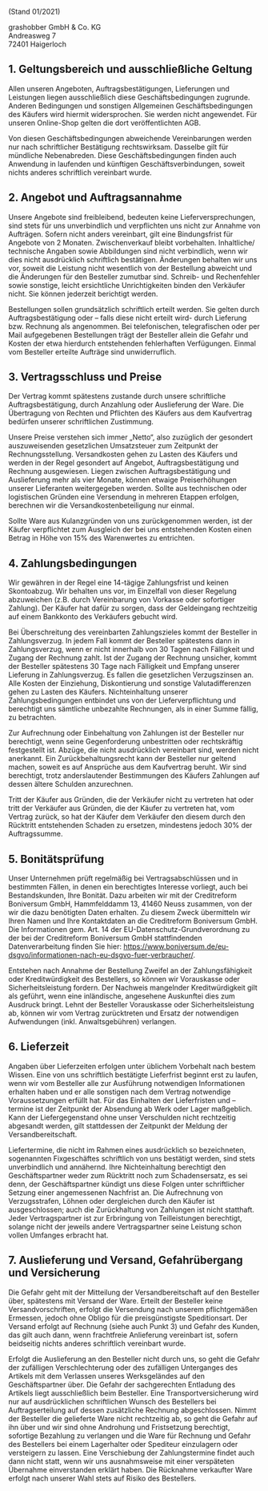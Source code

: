 (Stand 01/2021)

grashobber GmbH & Co. KG  
Andreasweg 7  
72401 Haigerloch  

<h2 class="c-plain__richtext-headline">1. Geltungsbereich und ausschließliche Geltung</h2>

Allen unseren Angeboten, Auftragsbestätigungen, Lieferungen und Leistungen liegen ausschließlich diese Geschäftsbedingungen zugrunde. Anderen Bedingungen und sonstigen Allgemeinen Geschäftsbedingungen des Käufers wird hiermit widersprochen. Sie werden nicht angewendet. Für unseren Online-Shop gelten die dort veröffentlichten AGB.

Von diesen Geschäftsbedingungen abweichende Vereinbarungen werden nur nach schriftlicher Bestätigung rechtswirksam. Dasselbe gilt für mündliche Nebenabreden. Diese Geschäftsbedingungen finden auch Anwendung in laufenden und künftigen Geschäftsverbindungen, soweit nichts anderes schriftlich vereinbart wurde.

<h2 class="c-plain__richtext-headline">2. Angebot und Auftragsannahme</h2>

Unsere Angebote sind freibleibend, bedeuten keine Lieferversprechungen, sind stets für uns unverbindlich und verpflichten uns nicht zur Annahme von Aufträgen. Sofern nicht anders vereinbart, gilt eine Bindungsfrist für Angebote von 2 Monaten. Zwischenverkauf bleibt vorbehalten. Inhaltliche/ technische Angaben sowie Abbildungen sind nicht verbindlich, wenn wir dies nicht ausdrücklich schriftlich bestätigen. Änderungen behalten wir uns vor, soweit die Leistung nicht wesentlich von der Bestellung abweicht und die Änderungen für den Besteller zumutbar sind. Schreib- und Rechenfehler sowie sonstige, leicht ersichtliche Unrichtigkeiten binden den Verkäufer nicht. Sie können jederzeit berichtigt werden.

Bestellungen sollen grundsätzlich schriftlich erteilt werden. Sie gelten durch Auftragsbestätigung oder – falls diese nicht erteilt wird- durch Lieferung bzw. Rechnung als angenommen. Bei telefonischen, telegrafischen oder per Mail aufgegebenen Bestellungen trägt der Besteller allein die Gefahr und Kosten der etwa hierdurch entstehenden fehlerhaften Verfügungen. Einmal vom Besteller erteilte Aufträge sind unwiderruflich.

<h2 class="c-plain__richtext-headline">3. Vertragsschluss und Preise</h2>

Der Vertrag kommt spätestens zustande durch unsere schriftliche Auftragsbestätigung, durch Anzahlung oder Auslieferung der Ware. Die Übertragung von Rechten und Pflichten des Käufers aus dem Kaufvertrag bedürfen unserer schriftlichen Zustimmung.

Unsere Preise verstehen sich immer „Netto“, also zuzüglich der gesondert auszuweisenden gesetzlichen Umsatzsteuer zum Zeitpunkt der Rechnungsstellung. Versandkosten gehen zu Lasten des Käufers und werden in der Regel gesondert auf Angebot, Auftragsbestätigung und Rechnung ausgewiesen. Liegen zwischen Auftragsbestätigung und Auslieferung mehr als vier Monate, können etwaige Preiserhöhungen unserer Lieferanten weitergegeben werden. Sollte aus technischen oder logistischen Gründen eine Versendung in mehreren Etappen erfolgen, berechnen wir die Versandkostenbeteiligung nur einmal.

Sollte Ware aus Kulanzgründen von uns zurückgenommen werden, ist der Käufer verpflichtet zum Ausgleich der bei uns entstehenden Kosten einen Betrag in Höhe von 15% des Warenwertes zu entrichten.

<h2 class="c-plain__richtext-headline">4. Zahlungsbedingungen</h2>

Wir gewähren in der Regel eine 14-tägige Zahlungsfrist und keinen Skontoabzug. Wir behalten uns vor, im Einzelfall von dieser Regelung abzuweichen (z.B. durch Vereinbarung von Vorkasse oder sofortiger Zahlung). Der Käufer hat dafür zu sorgen, dass der Geldeingang rechtzeitig auf einem Bankkonto des Verkäufers gebucht wird.

Bei Überschreitung des vereinbarten Zahlungszieles kommt der Besteller in Zahlungsverzug. In jedem Fall kommt der Besteller spätestens dann in Zahlungsverzug, wenn er nicht innerhalb von 30 Tagen nach Fälligkeit und Zugang der Rechnung zahlt. Ist der Zugang der Rechnung unsicher, kommt der Besteller spätestens 30 Tage nach Fälligkeit und Empfang unserer Lieferung in Zahlungsverzug. Es fallen die gesetzlichen Verzugszinsen an. Alle Kosten der Einziehung, Diskontierung und sonstige Valutadifferenzen gehen zu Lasten des Käufers. Nichteinhaltung unserer Zahlungsbedingungen entbindet uns von der Lieferverpflichtung und berechtigt uns sämtliche unbezahlte Rechnungen, als in einer Summe fällig, zu betrachten.

Zur Aufrechnung oder Einbehaltung von Zahlungen ist der Besteller nur berechtigt, wenn seine Gegenforderung unbestritten oder rechtskräftig festgestellt ist. Abzüge, die nicht ausdrücklich vereinbart sind, werden nicht anerkannt. Ein Zurückbehaltungsrecht kann der Besteller nur geltend machen, soweit es auf Ansprüche aus dem Kaufvertrag beruht. Wir sind berechtigt, trotz anderslautender Bestimmungen des Käufers Zahlungen auf dessen ältere Schulden anzurechnen.

Tritt der Käufer aus Gründen, die der Verkäufer nicht zu vertreten hat oder tritt der Verkäufer aus Gründen, die der Käufer zu vertreten hat, vom Vertrag zurück, so hat der Käufer dem Verkäufer den diesem durch den Rücktritt entstehenden Schaden zu ersetzen, mindestens jedoch 30% der Auftragssumme.

<h2 class="c-plain__richtext-headline">5. Bonitätsprüfung</h2>

Unser Unternehmen prüft regelmäßig bei Vertragsabschlüssen und in bestimmten Fällen, in denen ein berechtigtes Interesse vorliegt, auch bei Bestandskunden, Ihre Bonität. Dazu arbeiten wir mit der Creditreform Boniversum GmbH, Hammfelddamm 13, 41460 Neuss zusammen, von der wir die dazu benötigten Daten erhalten. Zu diesem Zweck übermitteln wir Ihren Namen und Ihre Kontaktdaten an die Creditreform Boniversum GmbH. Die Informationen gem. Art. 14 der EU-Datenschutz-Grundverordnung zu der bei der Creditreform Boniversum GmbH stattfindenden Datenverarbeitung finden Sie hier: https://www.boniversum.de/eu-dsgvo/informationen-nach-eu-dsgvo-fuer-verbraucher/.

Entstehen nach Annahme der Bestellung Zweifel an der Zahlungsfähigkeit oder Kreditwürdigkeit des Bestellers, so können wir Vorauskasse oder Sicherheitsleistung fordern. Der Nachweis mangelnder Kreditwürdigkeit gilt als geführt, wenn eine inländische, angesehene Auskunftei dies zum Ausdruck bringt. Lehnt der Besteller Vorauskasse oder Sicherheitsleistung ab, können wir vom Vertrag zurücktreten und Ersatz der notwendigen Aufwendungen (inkl. Anwaltsgebühren) verlangen.

<h2 class="c-plain__richtext-headline">6. Lieferzeit</h2>

Angaben über Lieferzeiten erfolgen unter üblichem Vorbehalt nach bestem Wissen. Eine von uns schriftlich bestätigte Lieferfrist beginnt erst zu laufen, wenn wir vom Besteller alle zur Ausführung notwendigen Informationen erhalten haben und er alle sonstigen nach dem Vertrag notwendige Voraussetzungen erfüllt hat. Für das Einhalten der Lieferfristen und –termine ist der Zeitpunkt der Absendung ab Werk oder Lager maßgeblich. Kann der Liefergegenstand ohne unser Verschulden nicht rechtzeitig abgesandt werden, gilt stattdessen der Zeitpunkt der Meldung der Versandbereitschaft.

Liefertermine, die nicht im Rahmen eines ausdrücklich so bezeichneten, sogenannten Fixgeschäftes schriftlich von uns bestätigt werden, sind stets unverbindlich und annähernd. Ihre Nichteinhaltung berechtigt den Geschäftspartner weder zum Rücktritt noch zum Schadensersatz, es sei denn, der Geschäftspartner kündigt uns diese Folgen unter schriftlicher Setzung einer angemessenen Nachfrist an. Die Aufrechnung von Verzugsstrafen, Löhnen oder dergleichen durch den Käufer ist ausgeschlossen; auch die Zurückhaltung von Zahlungen ist nicht statthaft. Jeder Vertragspartner ist zur Erbringung von Teilleistungen berechtigt, solange nicht der jeweils andere Vertragspartner seine Leistung schon vollen Umfanges erbracht hat.


<h2 class="c-plain__richtext-headline">7. Auslieferung und Versand, Gefahrübergang und Versicherung</h2>

Die Gefahr geht mit der Mitteilung der Versandbereitschaft auf den Besteller über, spätestens mit Versand der Ware. Erteilt der Besteller keine Versandvorschriften, erfolgt die Versendung nach unserem pflichtgemäßen Ermessen, jedoch ohne Obligo für die preisgünstigste Speditionsart. Der Versand erfolgt auf Rechnung (siehe auch Punkt 3) und Gefahr des Kunden, das gilt auch dann, wenn frachtfreie Anlieferung vereinbart ist, sofern beidseitig nichts anderes schriftlich vereinbart wurde.
 
Erfolgt die Auslieferung an den Besteller nicht durch uns, so geht die Gefahr der zufälligen Verschlechterung oder des zufälligen Unterganges des Artikels mit dem Verlassen unseres Werksgeländes auf den Geschäftspartner über. Die Gefahr der sachgerechten Entladung des Artikels liegt ausschließlich beim Besteller. Eine Transportversicherung wird nur auf ausdrücklichen schriftlichen Wunsch des Bestellers bei Auftragserteilung auf dessen zusätzliche Rechnung abgeschlossen.
Nimmt der Besteller die gelieferte Ware nicht rechtzeitig ab, so geht die Gefahr auf ihn über und wir sind ohne Androhung und Fristsetzung berechtigt, sofortige Bezahlung zu verlangen und die Ware für Rechnung und Gefahr des Bestellers bei einem Lagerhalter oder Spediteur einzulagern oder versteigern zu lassen. Eine Verschiebung der Zahlungstermine findet auch dann nicht statt, wenn wir uns ausnahmsweise mit einer verspäteten Übernahme einverstanden erklärt haben. Die Rücknahme verkaufter Ware erfolgt nach unserer Wahl stets auf Risiko des Bestellers.
